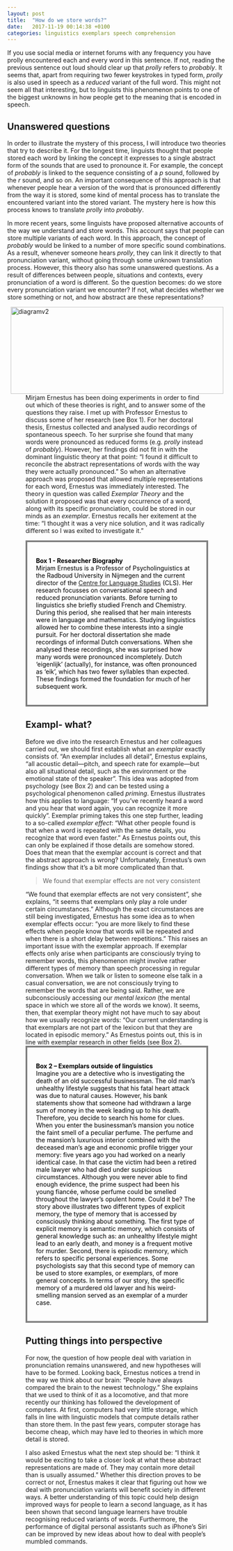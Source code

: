 ```yaml
---
layout: post
title:  "How do we store words?"
date:   2017-11-19 00:14:38 +0100
categories: linguistics exemplars speech comprehension
---
```

If you use social media or internet forums with any frequency you have prolly encountered each and every word in this sentence. If not, reading the previous sentence out loud should clear up that <em>prolly</em> refers to <em>probably</em>. It seems that, apart from requiring two fewer keystrokes in typed form, <em>prolly</em> is also used in speech as a <em>reduced</em> variant of the full word. This might not seem all that interesting, but to linguists this phenomenon points to one of the biggest unknowns in how people get to the meaning that is encoded in speech.

## Unanswered questions
In order to illustrate the mystery of this process, I will introduce two theories that try to describe it. For the longest time, linguists thought that people stored each word by linking the concept it expresses to a single abstract form of the sounds that are used to pronounce it. For example, the concept of <em>probably</em> is linked to the sequence consisting of a <em>p</em> sound, followed by the <em>r</em> sound, and so on. An important consequence of this approach is that whenever people hear a version of the word that is pronounced differently from the way it is stored, some kind of mental process has to translate the encountered variant into the stored variant. The mystery here is how this process knows to translate <em>prolly</em> into <em>probably</em>.

In more recent years, some linguists have proposed alternative accounts of the way we understand and store words. This account says that people can store multiple variants of each word. In this approach, the concept of <em>probably</em> would be linked to a number of more specific sound combinations. As a result, whenever someone hears <em>prolly</em>, they can link it directly to that pronunciation variant, without going through some unknown translation process. However, this theory also has some unanswered questions. As a result of differences between people, situations and contexts, every pronunciation of a word is different. So the question becomes: do we store every pronunciation variant we encounter? If not, what decides whether we store something or not, and how abstract are these representations?

<img style="display: block; margin-left: auto; margin-right: auto" src="https://valorisationb.files.wordpress.com/2017/06/diagramv21.png" alt="diagramv2" width="489" height="200" />
<div style="margin-left: auto; margin-right: auto; width: 30em; text-align: center>The diagram on the left illustrates a theory which supposes a single abstract representation. The diagram on the right illustrates a theory in which multiple variants are stored.</div>

For the past few years the <em>Speech Comprehension</em> research group led by Professor <em><a href="http://www.mirjamernestus.nl/Ernestus/Home.php">Mirjam Ernestus</a></em> has been doing experiments in order to find out which of these theories is right, and to answer some of the questions they raise. I met up with Professor Ernestus to discuss some of her research (see Box 1). For her doctoral thesis, Ernestus collected and analysed audio recordings of spontaneous speech. To her surprise she found that many words were pronounced as reduced forms (e.g. <em>prolly</em> instead of <em>probably</em>). However, her findings did not fit in with the dominant linguistic theory at that point: “I found it difficult to reconcile the abstract representations of words with the way they were actually pronounced.” So when an alternative approach was proposed that allowed multiple representations for each word, Ernestus was immediately interested. The theory in question was called <em>Exemplar Theory</em> and the solution it proposed was that every occurrence of a word, along with its specific pronunciation, could be stored in our minds as an <em>exemplar</em>. Ernestus recalls her exitement at the time: “I thought it was a very nice solution, and it was radically different so I was exited to investigate it.”
<div style="padding: 20px; color: #000000; border: 4px solid grey;">

<strong>Box 1 - Researcher Biography</strong>
<br>
Mirjam Ernestus is a Professor of Psycholinguistics at the Radboud University in Nijmegen and the current director of the <a href="http://www.ru.nl/cls/">Centre for Language Studies</a> (CLS). Her research focusses on conversational speech and reduced pronunciation variants.
Before turning to linguistics she briefly studied French and Chemistry. During this period, she realised that her main interests were in language and mathematics. Studying linguistics allowed her to combine these interests into a single pursuit.
For her doctoral dissertation she made recordings of informal Dutch conversations. When she analysed these recordings, she was surprised how many words were pronounced incompletely. Dutch ‘eigenlijk’ (actually), for instance, was often pronounced as ‘eik’, which has two fewer syllables than expected.
These findings formed the foundation for much of her subsequent work.

</div>

## Exampl- what?
Before we dive into the research Ernestus and her colleagues carried out, we should first establish what an <em>exemplar</em> exactly consists of. “An exemplar includes all detail”, Ernestus explains, “all acoustic detail—pitch, and speech rate for example—but also all situational detail, such as the environment or the emotional state of the speaker”. This idea was adopted from psychology (see Box 2) and can be tested using a psychological phenomenon called <em>priming</em>. Ernestus illustrates how this applies to language: “If you’ve recently heard a word and you hear that word again, you can recognize it more quickly”. Exemplar priming takes this one step further, leading to a so-called <em>exemplar effect</em>: “What other people found is that when a word is repeated with the same details, you recognize that word even faster.” As Ernestus points out, this can only be explained if those details are somehow stored. Does that mean that the exemplar account is correct and that the abstract approach is wrong? Unfortunately, Ernestus’s own findings show that it’s a bit more complicated than that.
<blockquote>We found that exemplar effects are not very consistent</blockquote>
“We found that exemplar effects are not very consistent”, she explains, “it seems that exemplars only play a role under certain circumstances.” Although the exact circumstances are still being investigated, Ernestus has some idea as to when exemplar effects occur: “you are more likely to find these effects when people know that words will be repeated and when there is a short delay between repetitions.” This raises an important issue with the exemplar approach. If exemplar effects only arise when participants are consciously trying to remember words, this phenomenon might involve rather different types of memory than speech processing in regular conversation. When we talk or listen to someone else talk in a casual conversation, we are not consciously trying to remember the words that are being said. Rather, we are subconsciously accessing our <em>mental lexicon</em> (the mental space in which we store all of the words we know). It seems, then, that exemplar theory might not have much to say about how we usually recognize words: “Our current understanding is that exemplars are not part of the lexicon but that they are located in episodic memory.” As Ernestus points out, this is in line with exemplar research in other fields (see Box 2).
<div style="padding: 20px; color: #000000; border: 4px solid grey;">

<strong>Box 2 – Exemplars outside of linguistics</strong>
<br>
Imagine you are a detective who is investigating the death of an old successful businessman. The old man’s unhealthy lifestyle suggests that his fatal heart attack was due to natural causes. However, his bank statements show that someone had withdrawn a large sum of money in the week leading up to his death. Therefore, you decide to search his home for clues. When you enter the businessman’s mansion you notice the faint smell of a peculiar perfume. The perfume and the mansion’s luxurious interior combined with the deceased man’s age and economic profile trigger your memory: five years ago you had worked on a nearly identical case. In that case the victim had been a retired male lawyer who had died under suspicious circumstances. Although you were never able to find enough evidence, the prime suspect had been his young fiancée, whose perfume could be smelled throughout the lawyer’s opulent home. Could it be?
The story above illustrates two different types of explicit memory, the type of memory that is accessed by consciously thinking about something. The first type of explicit memory is semantic memory, which consists of general knowledge such as: an unhealthy lifestyle might lead to an early death, and money is a frequent motive for murder. Second, there is episodic memory, which refers to specific personal experiences. Some psychologists say that this second type of memory can be used to store examples, or exemplars, of more general concepts. In terms of our story, the specific memory of a murdered old lawyer and his weird-smelling mansion served as an exemplar of a murder case.
</div>

## Putting things into perspective
For now, the question of how people deal with variation in pronunciation remains unanswered, and new hypotheses will have to be formed. Looking back, Ernestus notices a trend in the way we think about our brain: “People have always compared the brain to the newest technology.” She explains that we used to think of it as a locomotive, and that more recently our thinking has followed the development of computers. At first, computers had very little storage, which falls in line with linguistic models that compute details rather than store them. In the past few years, computer storage has become cheap, which may have led to theories in which more detail is stored.

I also asked Ernestus what the next step should be: “I think it would be exciting to take a closer look at what these abstract representations are made of. They may contain more detail than is usually assumed.” Whether this direction proves to be correct or not, Ernestus makes it clear that figuring out how we deal with pronunciation variants will benefit society in different ways. A better understanding of this topic could help design improved ways for people to learn a second language, as it has been shown that second language learners have trouble recognising reduced variants of words. Furthermore, the performance of digital personal assistants such as iPhone’s Siri can be improved by new ideas about how to deal with people’s mumbled commands.
